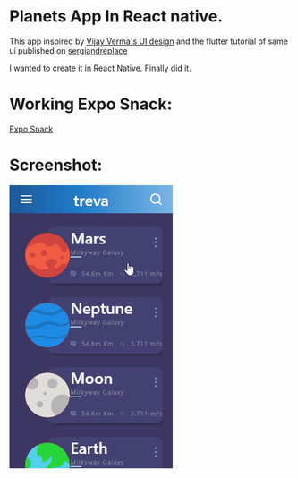 # Planets App In React native.

This app inspired by [Vijay Verma's UI design](https://www.uplabs.com/posts/space-travel-ui) and the flutter tutorial of same ui published on [sergiandreplace](https://sergiandreplace.com/planets-flutter-from-design-to-app/)

I wanted to create it in React Native. Finally did it.

# Working Expo Snack:

[Expo Snack](https://snack.expo.io/@xeteke8423/planetsappreactnative)

# Screenshot:

![](assets/planets.gif)
